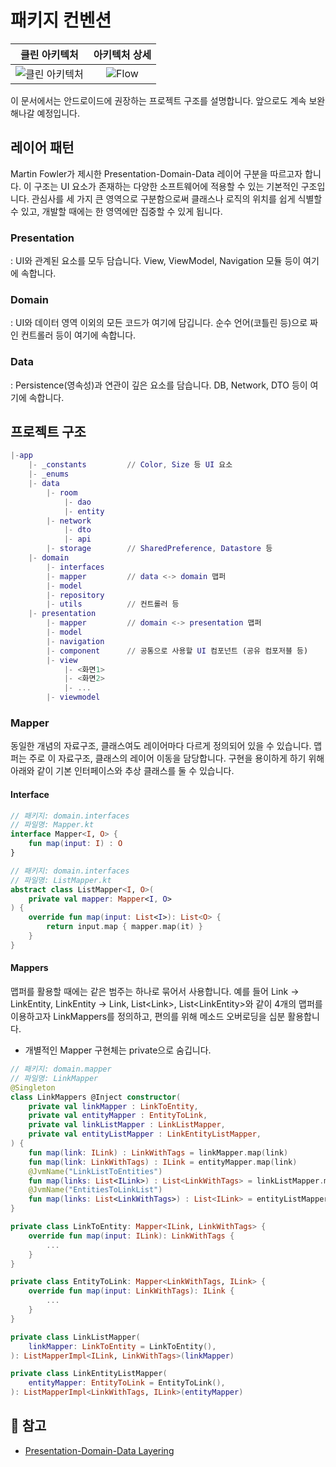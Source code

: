 # 패키지 컨벤션
|클린 아키텍처            |  아키텍처 상세 |
|:--------------------:|:------------------:|
|![클린 아키텍처](https://user-images.githubusercontent.com/51331195/157505761-e79cc80a-1301-4492-8441-dd3d7f21234b.png) | ![Flow](https://user-images.githubusercontent.com/51331195/157505816-10b27794-9bb6-4676-a186-3bee81683060.png) |

이 문서에서는 안드로이드에 권장하는 프로젝트 구조를 설명합니다. 앞으로도 계속 보완해나갈 예정입니다.

## 레이어 패턴
 Martin Fowler가 제시한 Presentation-Domain-Data 레이어 구분을 따르고자 합니다. 이 구조는 UI 요소가 존재하는 다양한 소프트웨어에 적용할 수 있는 기본적인 구조입니다. 관심사를 세 가지 큰 영역으로 구분함으로써 클래스나 로직의 위치를 쉽게 식별할 수 있고, 개발할 때에는 한 영역에만 집중할 수 있게 됩니다.

 ### Presentation
  : UI와 관계된 요소를 모두 담습니다. View, ViewModel, Navigation 모듈 등이 여기에 속합니다.

 ### Domain
  : UI와 데이터 영역 이외의 모든 코드가 여기에 담깁니다. 순수 언어(코틀린 등)으로 짜인 컨트롤러 등이 여기에 속합니다.

 ### Data
  : Persistence(영속성)과 연관이 깊은 요소를 담습니다. DB, Network, DTO 등이 여기에 속합니다.

## 프로젝트 구조
```m
|-app
    |- _constants         // Color, Size 등 UI 요소
    |- _enums             
    |- data
        |- room
            |- dao
            |- entity
        |- network
            |- dto
            |- api        
        |- storage        // SharedPreference, Datastore 등
    |- domain
        |- interfaces
        |- mapper         // data <-> domain 맵퍼
        |- model
        |- repository
        |- utils          // 컨트롤러 등
    |- presentation
        |- mapper         // domain <-> presentation 맵퍼
        |- model
        |- navigation
        |- component      // 공통으로 사용할 UI 컴포넌트 (공유 컴포저블 등)
        |- view
            |- <화면1>
            |- <화면2>
            |- ...
        |- viewmodel
```

### Mapper
 동일한 개념의 자료구조, 클래스여도 레이어마다 다르게 정의되어 있을 수 있습니다. 맵퍼는 주로 이 자료구조, 클래스의 레이어 이동을 담당합니다. 구현을 용이하게 하기 위해 아래와 같이 기본 인터페이스와 추상 클래스를 둘 수 있습니다.  
#### Interface
```kotlin
// 패키지: domain.interfaces
// 파일명: Mapper.kt
interface Mapper<I, O> {
    fun map(input: I) : O
}
```

```kotlin
// 패키지: domain.interfaces
// 파일명: ListMapper.kt
abstract class ListMapper<I, O>(
    private val mapper: Mapper<I, O>
) {
    override fun map(input: List<I>): List<O> {
        return input.map { mapper.map(it) }
    }
}
```

#### Mappers
맵퍼를 활용할 때에는 같은 범주는 하나로 묶어서 사용합니다. 예를 들어 Link -> LinkEntity, LinkEntity -> Link, List\<Link\>, List\<LinkEntity\>와 같이 4개의 맵퍼를 이용하고자 LinkMappers를 정의하고, 편의를 위해 메소드 오버로딩을 십분 활용합니다.
* 개별적인 Mapper 구현체는 private으로 숨깁니다.
```kotlin
// 패키지: domain.mapper
// 파일명: LinkMapper
@Singleton
class LinkMappers @Inject constructor(
    private val linkMapper : LinkToEntity,
    private val entityMapper : EntityToLink,
    private val linkListMapper : LinkListMapper,
    private val entityListMapper : LinkEntityListMapper,
) {
    fun map(link: ILink) : LinkWithTags = linkMapper.map(link)
    fun map(link: LinkWithTags) : ILink = entityMapper.map(link)
    @JvmName("LinkListToEntities")
    fun map(links: List<ILink>) : List<LinkWithTags> = linkListMapper.map(links)
    @JvmName("EntitiesToLinkList")
    fun map(links: List<LinkWithTags>) : List<ILink> = entityListMapper.map(links)
}

private class LinkToEntity: Mapper<ILink, LinkWithTags> {
    override fun map(input: ILink): LinkWithTags {
        ...
    }
}

private class EntityToLink: Mapper<LinkWithTags, ILink> {
    override fun map(input: LinkWithTags): ILink { 
        ... 
    }
}

private class LinkListMapper(
    linkMapper: LinkToEntity = LinkToEntity(),
): ListMapperImpl<ILink, LinkWithTags>(linkMapper)

private class LinkEntityListMapper(
    entityMapper: EntityToLink = EntityToLink(),
): ListMapperImpl<LinkWithTags, ILink>(entityMapper)
```

## :link: 참고
* [Presentation-Domain-Data Layering](https://martinfowler.com/bliki/PresentationDomainDataLayering.html)
